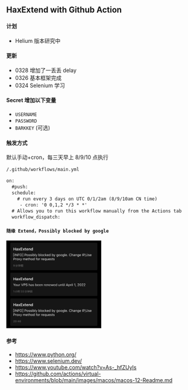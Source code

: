 ## HaxExtend with Github Action
#### 计划
- Helium 版本研究中

#### 更新
- 0328 增加了一丢丢 delay
- 0326 基本框架完成
- 0324 Selenium 学习

#### Secret 增加以下变量
- ```USERNAME```
- ```PASSWORD```
- ```BARKKEY``` (可选)

#### 触发方式
默认手动+cron，每三天早上 8/9/10 点执行

```
/.github/workflows/main.yml
```

```
on:
  #push:
  schedule:
    # run every 3 days on UTC 0/1/2am (8/9/10am CN time)
     - cron: '0 0,1,2 */3 * *'
  # Allows you to run this workflow manually from the Actions tab
  workflow_dispatch:
```

#### ```随缘 Extend，Possibly blocked by google```

<img src=./result.jpeg width=50% />

#### 参考
- https://www.python.org/
- https://www.selenium.dev/
- https://www.youtube.com/watch?v=As-_hfZUyIs
- https://github.com/actions/virtual-environments/blob/main/images/macos/macos-12-Readme.md
